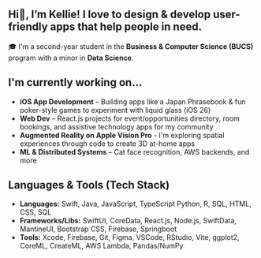 ## Hi👋, I’m Kellie! I love to design & develop user-friendly apps that help people in need.

🎓 I'm a second-year student in the **Business & Computer Science (BUCS)** program with a minor in **Data Science**.

## I'm currently working on...
- **iOS App Development** – Building apps like a Japan Phrasebook & fun poker-style games to experiment with liquid glass (iOS 26)
- **Web Dev** – React.js projects for event/opportunities directory, room bookings, and assistive technology apps for my community
- **Augmented Reality on Apple Vision Pro** - I'm exploring spatial experiences through code to create 3D at-home apps
- **ML & Distributed Systems** – Cat face recognition, AWS backends, and more

## Languages & Tools (Tech Stack)

- **Languages:** Swift, Java, JavaScript, TypeScript Python, R, SQL, HTML, CSS, SQL  
- **Frameworks/Libs:** SwiftUI, CoreData, React.js, Node.js, SwiftData, MantineUI, Bootstrap CSS, Firebase, Springboot
- **Tools:** Xcode, Firebase, Git, Figma, VSCode, RStudio, Vite, ggplot2, CoreML, CreateML, AWS Lambda, Pandas/NumPy

